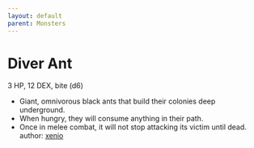 ```yaml
---
layout: default
parent: Monsters 
--- 
```

# Diver Ant
3 HP, 12 DEX, bite (d6)  
- Giant, omnivorous black ants that build their colonies deep underground.  
- When hungry, they will consume anything in their path.  
- Once in melee combat, it will not stop attacking its victim until dead.  
author: [xenio](https://xenioinabottle.blogspot.com/2021/02/classic-monsters-for-cairnito-part-1.html) 
